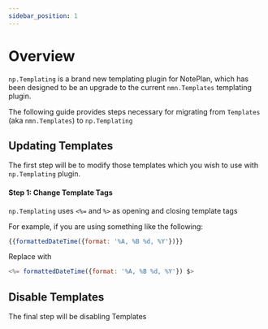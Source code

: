 ```yaml
---
sidebar_position: 1
---
```


# Overview
`np.Templating` is a brand new templating plugin for NotePlan, which has been designed to be an upgrade to the current `nmn.Templates` templating plugin.

The following guide provides steps necessary for migrating from `Templates` (aka `nmn.Templates`) to `np.Templating`

## Updating Templates
The first step will be to modify those templates which you wish to use with `np.Templating` plugin.

#### Step 1: Change Template Tags
`np.Templating` uses `<%=` and `%>` as opening and closing template tags

For example, if you are using something like the following:

```js
{{formattedDateTime({format: '%A, %B %d, %Y'})}}
```

Replace with

```js
<%= formattedDateTime({format: '%A, %B %d, %Y'}) $>
```

## Disable Templates
The final step will be disabling Templates
